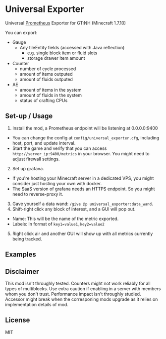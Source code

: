 # Universal Exporter

Universal [Prometheus](https://prometheus.io/) Exporter for GT:NH (Minecraft 1.7.10)

You can export:

* Gauge
  * Any tileEntity fields (accessed with Java reflection)
    * e.g. single block item or fluid slots
    * storage drawer item amount
* Counter
  * number of cycle processed
  * amount of items outputed
  * amount of fluids outputed
* AE
  * amount of items in the system
  * amount of fluids in the system
  * status of crafting CPUs

## Set-up / Usage

1. Install the mod, a Prometheus endpoint will be listening at 0.0.0.0:9400

  * You can change the config at `config/universal_exporter.cfg`, including host, port, and update interval.
  * Start the game and verify that you can access `http://server_ip:9400/metrics` in your browser. You might need to
    adjust firewall settings.

2. Set up grafana.

  * If you're hosting your Minecraft server in a dedicated VPS, you might consider just hosting your own with docker.
  * The SaaS version of grafana needs an HTTPS endpoint. So you might need to reverse-proxy it.

3. Gave yourself a data wand: `/give @p universal_exporter:data_wand`.
4. Shift-right click any block of interest, and a GUI will pop out.

  * Name: This will be the name of the metric exported.
  * Labels: In format of `key1=value1,key2=value2`

5. Right click air and another GUI will show up with all metrics currently being tracked.

## Examples

## Disclaimer

This mod isn't throughly tested. Counters might not work reliably for all types of multiblocks. Use extra caution if
enabling in a server with members whom you don't trust. Performance impact isn't throughly studied. Accessor might break
when the corresponing mods upgrade as it relies on implementation details of mod.

## License

MIT

